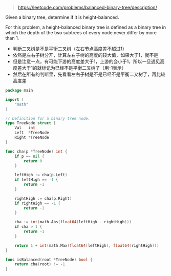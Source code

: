 > https://leetcode.com/problems/balanced-binary-tree/description/


Given a binary tree, determine if it is height-balanced.

For this problem, a height-balanced binary tree is defined as a binary tree in which the depth of the two subtrees of every node never differ by more than 1.

- 判断二叉树是不是平衡二叉树（左右节点高度差不超过1）
- 依然是左右子树分开，计算左右子树的高度的较大值，如果大于1，就不是
- 但是注意一点，有可能下游的高度差大于1，上游的会小于1，所以一旦遇见高度差大于1的就标记为已经不是平衡二叉树了（用-1表示）
- 然后在所有的判断里，先看看左右子树是不是已经不是平衡二叉树了，再比较高度差


```go
package main

import (
	"math"
)

// Definition for a binary tree node.
type TreeNode struct {
	Val   int
	Left  *TreeNode
	Right *TreeNode
}

func cha(p *TreeNode) int {
	if p == nil {
		return 0
	}

	leftHigh := cha(p.Left)
	if leftHigh == -1 {
		return -1
	}

	rightHigh := cha(p.Right)
	if rightHigh == -1 {
		return -1
	}

	cha := int(math.Abs(float64(leftHigh - rightHigh)))
	if cha > 1 {
		return -1
	}

	return 1 + int(math.Max(float64(leftHigh), float64(rightHigh)))
}

func isBalanced(root *TreeNode) bool {
	return cha(root) != -1
}
```